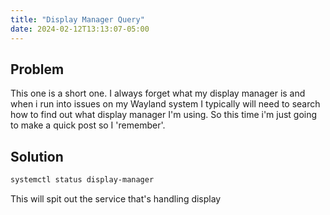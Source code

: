 ```yaml
---
title: "Display Manager Query"
date: 2024-02-12T13:13:07-05:00
---
```


## Problem
This one is a short one. I always forget what my display manager is and when i run into issues on my Wayland system I typically will need to search how to find out what display manager I'm using. So this time i'm just going to make a quick post so I 'remember'.

## Solution

```bash
systemctl status display-manager
```

This will spit out the service that's handling display

